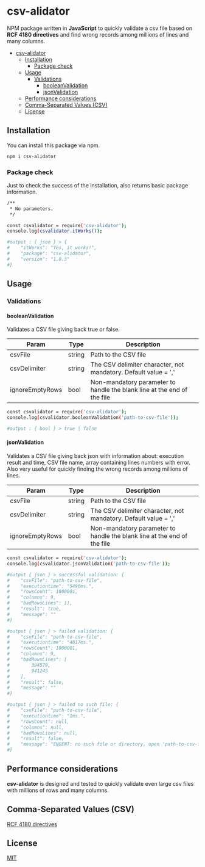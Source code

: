 # csv-alidator

NPM package written in **JavaScript** to quickly validate a csv file based on **RCF 4180 directives** and find wrong records among millions of lines and many columns.

- [csv-alidator](#csv-alidator)
  - [Installation](#installation)
    - [Package check](#package-check)
  - [Usage](#usage)
    - [Validations](#validations)
      - [booleanValidation](#booleanvalidation)
      - [jsonValidation](#jsonvalidation)
  - [Performance considerations](#performance-considerations)
  - [Comma-Separated Values (CSV)](#comma-separated-values-csv)
  - [License](#license)

## Installation

You can install this package via npm.

```bash
npm i csv-alidator
```

### Package check

Just to check the success of the installation, also returns basic package information.

```bash
/**
 * No parameters.
 */

const csvalidator = require('csv-alidator');
console.log(csvalidator.itWorks());

#output : { json } > {
#    "itWorks": "Yes, it works!",
#    "package": "csv-alidator",
#    "version": "1.0.3"
#}
```

## Usage

### Validations

#### booleanValidation

Validates a CSV file giving back true or false.

| Param | Type | Description |
| ----- | ---- | ----------- |
| csvFile | string | Path to the CSV file |
| csvDelimiter | string | The CSV delimiter character, not mandatory. Default value = ',' |
| ignoreEmptyRows | bool | Non-mandatory parameter to handle the blank line at the end of the file |

```bash
const csvalidator = require('csv-alidator');
console.log(csvalidator.booleanValidation('path-to-csv-file'));

#output : { bool } > true | false
```

#### jsonValidation

Validates a CSV file giving back json with information about:
execution result and time, CSV file name, array containing lines numbers with error.
Also very useful for quickly finding the wrong records among millions of lines.

| Param | Type | Description |
| ----- | ---- | ----------- |
| csvFile | string | Path to the CSV file |
| csvDelimiter | string | The CSV delimiter character, not mandatory. Default value = ',' |
| ignoreEmptyRows | bool | Non-mandatory parameter to handle the blank line at the end of the file |

```bash
const csvalidator = require('csv-alidator');
console.log(csvalidator.jsonValidation('path-to-csv-file'));

#output { json } > successful validation: {
#    "csvFile": "path-to-csv-file",
#    "executiontime": "5496ms.",
#    "rowsCount": 1000001,
#    "columns": 9,
#    "badRowsLines": [],
#    "result": true,
#    "message": ""
#}

#output { json } > failed validation: {
#    "csvFile": "path-to-csv-file",
#    "executiontime": "4817ms.",
#    "rowsCount": 1000001,
#    "columns": 9,
#    "badRowsLines": [
#        394579,
#        941245
#    ],
#    "result": false,
#    "message": ""
#}

#output { json } > failed no such file: {
#    "csvFile": "path-to-csv-file",
#    "executiontime": "1ms.",
#    "rowsCount": null,
#    "columns": null,
#    "badRowsLines": null,
#    "result": false,
#    "message": "ENOENT: no such file or directory, open 'path-to-csv-file'"
#}
```

## Performance considerations

**csv-alidator** is designed and tested to quickly validate even large csv files with millions of rows and many columns.

## Comma-Separated Values (CSV)

[RCF 4180 directives](https://www.rfc-editor.org/rfc/rfc4180.html)

## License

[MIT](https://opensource.org/blog/license/mit)
